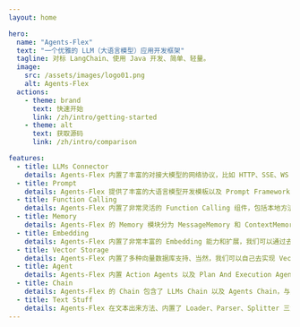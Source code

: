 ```yaml
---
layout: home

hero:
  name: "Agents-Flex"
  text: "一个优雅的 LLM（大语言模型）应用开发框架"
  tagline: 对标 LangChain、使用 Java 开发、简单、轻量。
  image:
    src: /assets/images/logo01.png
    alt: Agents-Flex
  actions:
    - theme: brand
      text: 快速开始
      link: /zh/intro/getting-started
    - theme: alt
      text: 获取源码
      link: /zh/intro/comparison

features:
  - title: LLMs Connector
    details: Agents-Flex 内置了丰富的对接大模型的网络协议，比如 HTTP、SSE、WS 等，其简单灵活的设计，使得开发者可以使用其轻易的对接各种大模型，包括 OpenAI、文心一言、星火大模型、通义千问等等。
  - title: Prompt
    details: Agents-Flex 提供了丰富的大语言模型开发模板以及 Prompt Framework 的支持，比如 FEW-SHOT、CRISPE、BROKE、ICIO 等。另外，Prompt Template 我们也可以自定义自己独特的内容。
  - title: Function Calling
    details: Agents-Flex 内置了非常灵活的 Function Calling 组件，包括本地方法的定义、解析、通过 LLMs 回调、并执行本地方法到结果，开发者几行代码就可以完成 Function Calling。
  - title: Memory
    details: Agents-Flex 的 Memory 模块分为 MessageMemory 和 ContextMemory，他们分别用于历史对话和 Chain 执行上下文记录，我们可以通过继承 Memory 去实现更加丰富的扩展。
  - title: Embedding
    details: Agents-Flex 内置了非常丰富的 Embedding 能力和扩展，我们可以通过去实现 Embedding 接口，来扩充自己的私有 Embedding 算法和支持 。
  - title: Vector Storage
    details: Agents-Flex 内置了多种向量数据库支持、当然，我们可以自己去实现 VectorStorage 接口，来扩充自己的私有 VectorStorage 服务 。
  - title: Agent
    details: Agents-Flex 内置 Action Agents 以及 Plan And Execution Agents，同时可以扩展额外的 Agents 服务。
  - title: Chain
    details: Agents-Flex 的 Chain 包含了 LLMs Chain 以及 Agents Chain，与此同时，Agents-Flex Chain 也支持同步顺序 Chain，和异步执行的 Chain 等，帮助开发面对多种不同场景 。
  - title: Text Stuff
    details: Agents-Flex 在文本出来方法、内置了 Loader、Parser、Splitter 三大组件，而每种组件又有多重不同的实现类，因此，我们可以轻易的加载网络数据、本地数据、数据库数据，以及多种数据类型。
---
```



